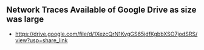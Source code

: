 ## Network Traces Available of Google Drive as size was large
- https://drive.google.com/file/d/1XezcQrN1KvgGS65jdfKgbbXSO7jodSRS/view?usp=share_link